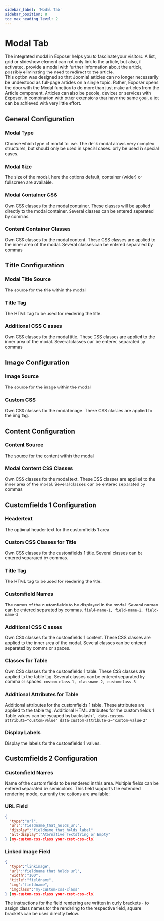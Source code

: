 ```yaml
---
sidebar_label: 'Modal Tab'
sidebar_position: 8
toc_max_heading_level: 2
---
```


# Modal Tab
The integrated modal in Exposer helps you to fascinate your visitors. A list, grid or slideshow element can not only
link to the article, but also, if activated, provide a modal with further information about the article, possibly
eliminating the need to redirect to the article.
<br />
This option was designed so that Joomla! articles can no longer necessarily be understood as full-page articles on a
single topic. Rather, Exposer opens the door with the Modal function to do more than just make articles from the Article
component. Articles can also be people, devices or services with Exposer. In combination with other extensions that have
the same goal, a lot can be achieved with very little effort.

## General Configuration

### Modal Type
Choose which type of modal to use. The deck modal allows very complex structures, but should only be used in special cases.
only be used in special cases.

### Modal Size
The size of the modal, here the options default, container (wider) or fullscreen are available.

### Modal Container CSS
Own CSS classes for the modal container. These classes will be applied directly to the modal container.
Several classes can be entered separated by commas.

### Content Container Classes
Own CSS classes for the modal content. These CSS classes are applied to the inner area of the modal.
Several classes can be entered separated by commas.

## Title Configuration

### Modal Title Source
The source for the title within the modal

### Title Tag
The HTML tag to be used for rendering the title.

### Additional CSS Classes
Own CSS classes for the modal title. These CSS classes are applied to the inner area of the modal.
Several classes can be entered separated by commas.

## Image Configuration
### Image Source
The source for the image within the modal
### Custom CSS
Own CSS classes for the modal image. These CSS classes are applied to the img tag.

## Content Configuration
### Content Source
The source for the content within the modal
### Modal Content CSS Classes
Own CSS classes for the modal text. These CSS classes are applied to the inner area of the modal.
Several classes can be entered separated by commas.

## Customfields 1 Configuration
### Headertext
The optional header text for the customfields 1 area
### Custom CSS Classes for Title
Own CSS classes for the customfields 1 title.
Several classes can be entered separated by commas.
### Title Tag
The HTML tag to be used for rendering the title.
### Customfield Names
The names of the customfields to be displayed in the modal. Several names can be entered separated by commas.
``field-name-1, field-name-2, field-name-3``
### Additional CSS Classes
Own CSS classes for the customfields 1 content. These CSS classes are applied to the inner area of the modal.
Several classes can be entered separated by comma or spaces.
### Classes for Table
Own CSS classes for the customfields 1 table. These CSS classes are applied to the table tag.
Several classes can be entered separated by comma or spaces.
``custom-class-1, classname-2, customclass-3``
### Additional Attributes for Table
Additional attributes for the customfields 1 table. These attributes are applied to the table tag. 
Additional HTML attributes for the custom fields 1 Table values can be escaped by backslash ``\ ``
``data-custom-attribute="custom-value" data-custom-attribute-2="custom-value-2"``
### Display Labels
Display the labels for the customfields 1 values.

## Customfields 2 Configuration
### Customfield Names
Name of the custom fields to be rendered in this area. Multiple fields can be entered separated by semicolons. 
This field supports the extended rendering mode, currently the options are available:
### URL Field
```json
{
  "type":"url",
  "url":"fieldname_that_holds_url",
  "display":"fieldname_that_holds_label",
  "alt-display":"Aternative Textstring or Empty"
} [my-custom-css-class your-cust-css-cls]
```

### Linked Image Field
```json
{
  "type":"linkimage",
  "url":"fieldname_that_holds_url",
  "width":"100",
  "title":"fieldname",
  "img":"fieldname", 
  "imgclass":"my-custom-css-class"
} [my-custom-css-class your-cust-css-cls]
```
The instructions for the field rendering are written in curly brackets - to assign class names for the rendering to the 
respective field, square brackets can be used directly below.

